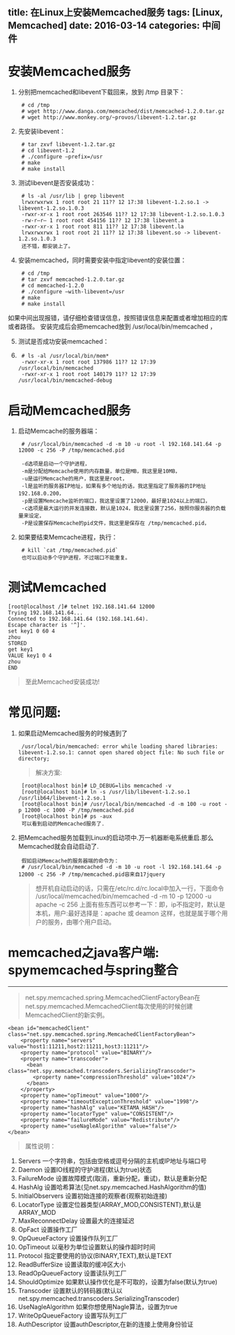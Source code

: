 title: 在Linux上安装Memcached服务
tags: [Linux, Memcached]
date: 2016-03-14
categories: 中间件
---
# 安装Memcached服务
1. 分别把memcached和libevent下载回来，放到 /tmp 目录下：

		# cd /tmp
		# wget http://www.danga.com/memcached/dist/memcached-1.2.0.tar.gz
		# wget http://www.monkey.org/~provos/libevent-1.2.tar.gz

<!-- more -->

2. 先安装libevent：

		# tar zxvf libevent-1.2.tar.gz
		# cd libevent-1.2
		# ./configure –prefix=/usr
		# make
		# make install

3. 测试libevent是否安装成功：

		# ls -al /usr/lib | grep libevent
		lrwxrwxrwx 1 root root 21 11?? 12 17:38 libevent-1.2.so.1 -> libevent-1.2.so.1.0.3
		-rwxr-xr-x 1 root root 263546 11?? 12 17:38 libevent-1.2.so.1.0.3
		-rw-r–r– 1 root root 454156 11?? 12 17:38 libevent.a
		-rwxr-xr-x 1 root root 811 11?? 12 17:38 libevent.la
		lrwxrwxrwx 1 root root 21 11?? 12 17:38 libevent.so -> libevent-1.2.so.1.0.3
		还不错，都安装上了。

4. 安装memcached，同时需要安装中指定libevent的安装位置：

		# cd /tmp
		# tar zxvf memcached-1.2.0.tar.gz
		# cd memcached-1.2.0
		# ./configure –with-libevent=/usr
		# make
		# make install
如果中间出现报错，请仔细检查错误信息，按照错误信息来配置或者增加相应的库或者路径。
安装完成后会把memcached放到 /usr/local/bin/memcached ，

5. 测试是否成功安装memcached：
6. 
		# ls -al /usr/local/bin/mem*
		-rwxr-xr-x 1 root root 137986 11?? 12 17:39 /usr/local/bin/memcached
		-rwxr-xr-x 1 root root 140179 11?? 12 17:39 /usr/local/bin/memcached-debug

# 启动Memcached服务

1. 启动Memcache的服务器端：

		# /usr/local/bin/memcached -d -m 10 -u root -l 192.168.141.64 -p 12000 -c 256 -P /tmp/memcached.pid

		-d选项是启动一个守护进程，
		-m是分配给Memcache使用的内存数量，单位是MB，我这里是10MB，
		-u是运行Memcache的用户，我这里是root，
		-l是监听的服务器IP地址，如果有多个地址的话，我这里指定了服务器的IP地址192.168.0.200，
		-p是设置Memcache监听的端口，我这里设置了12000，最好是1024以上的端口，
		-c选项是最大运行的并发连接数，默认是1024，我这里设置了256，按照你服务器的负载量来设定，
		-P是设置保存Memcache的pid文件，我这里是保存在 /tmp/memcached.pid，

2. 如果要结束Memcache进程，执行：

		# kill `cat /tmp/memcached.pid`
		也可以启动多个守护进程，不过端口不能重复。

# 测试Memcached

	[root@localhost /]# telnet 192.168.141.64 12000
	Trying 192.168.141.64...
	Connected to 192.168.141.64 (192.168.141.64).
	Escape character is '^]'.
	set key1 0 60 4
	zhou
	STORED
	get key1
	VALUE key1 0 4
	zhou
	END


> 至此Memcached安装成功!

# 常见问题:

1. 如果启动Memcached服务的时候遇到了

		/usr/local/bin/memcached: error while loading shared libraries: libevent-1.2.so.1: cannot open shared object file: No such file or directory;

	> 解决方案:

		[root@localhost bin]# LD_DEBUG=libs memcached -v 
		[root@localhost bin]# ln -s /usr/lib/libevent-1.2.so.1 /usr/lib64/libevent-1.2.so.1
		[root@localhost bin]# /usr/local/bin/memcached -d -m 100 -u root -p 12000 -c 1000 -P /tmp/memcached.pid
		[root@localhost bin]# ps -aux
		可以看到启动的Memcached服务了.

 

2. 把Memcached服务加载到Linux的启动项中.万一机器断电系统重启.那么Memcached就会自动启动了.

		假如启动Memcache的服务器端的命令为：
		# /usr/local/bin/memcached -d -m 10 -u root -l 192.168.141.64 -p 12000 -c 256 -P /tmp/memcached.pid容来自17jquery

	> 想开机自动启动的话，只需在/etc/rc.d/rc.local中加入一行，下面命令
	/usr/local/memcached/bin/memcached -d -m 10 -p 12000 -u apache -c 256 
	上面有些东西可以参考一下：即，ip不指定时，默认是本机，用户:最好选择是：apache 或 deamon
	这样，也就是属于哪个用户的服务，由哪个用户启动。

# memcached之java客户端: spymemcached与spring整合

---------
> net.spy.memcached.spring.MemcachedClientFactoryBean在net.spy.memcached.MemcachedClient每次使用的时候创建MemcachedClient的新实例。

	<bean id="memcachedClient" class="net.spy.memcached.spring.MemcachedClientFactoryBean">  
	    <property name="servers" value="host1:11211,host2:11211,host3:11211"/>  
	    <property name="protocol" value="BINARY"/>  
	    <property name="transcoder">  
	      <bean class="net.spy.memcached.transcoders.SerializingTranscoder">  
	        <property name="compressionThreshold" value="1024"/>  
	      </bean>  
	    </property>  
	    <property name="opTimeout" value="1000"/>  
	    <property name="timeoutExceptionThreshold" value="1998"/>  
	    <property name="hashAlg" value="KETAMA_HASH"/>  
	    <property name="locatorType" value="CONSISTENT"/>   
	    <property name="failureMode" value="Redistribute"/>  
	    <property name="useNagleAlgorithm" value="false"/>  
	</bean>  

> 属性说明：

1. Servers
一个字符串，包括由空格或逗号分隔的主机或IP地址与端口号
2. Daemon
设置IO线程的守护进程(默认为true)状态
3. FailureMode
设置故障模式(取消，重新分配，重试)，默认是重新分配
4. HashAlg
设置哈希算法(见net.spy.memcached.HashAlgorithm的值)
5. InitialObservers
设置初始连接的观察者(观察初始连接)
6. LocatorType
设置定位器类型(ARRAY_MOD,CONSISTENT),默认是ARRAY_MOD
7. MaxReconnectDelay
设置最大的连接延迟
8. OpFact
设置操作工厂
9. OpQueueFactory
设置操作队列工厂
10. OpTimeout
以毫秒为单位设置默认的操作超时时间
11. Protocol
指定要使用的协议(BINARY,TEXT),默认是TEXT
12. ReadBufferSize
设置读取的缓冲区大小
13. ReadOpQueueFactory
设置读队列工厂
14. ShouldOptimize
如果默认操作优化是不可取的，设置为false(默认为true)
15. Transcoder
设置默认的转码器(默认以net.spy.memcached.transcoders.SerializingTranscoder)
16. UseNagleAlgorithm
如果你想使用Nagle算法，设置为true
17. WriteOpQueueFactory
设置写队列工厂
18. AuthDescriptor
设置authDescriptor,在新的连接上使用身份验证